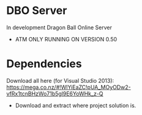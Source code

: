 # DBO Server
In development Dragon Ball Online Server
- ATM ONLY RUNNING ON VERSION 0.50

# Dependencies
Download all here (for Visual Studio 2013): https://mega.co.nz/#!WlYiEaZC!pUA_MOyODw2-vfRx1tcnBHzWo71b5gl9E6YoWHk_z-Q
- Download and extract where project solution is.
